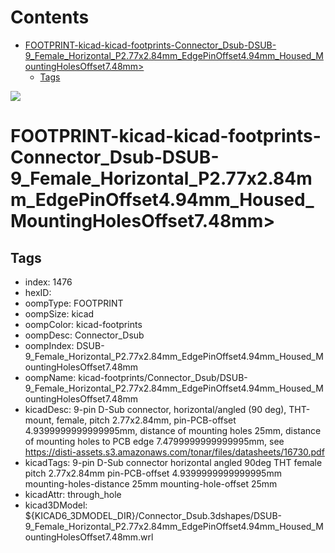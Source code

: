 



Contents
========

* [FOOTPRINT-kicad-kicad-footprints-Connector_Dsub-DSUB-9_Female_Horizontal_P2.77x2.84mm_EdgePinOffset4.94mm_Housed_MountingHolesOffset7.48mm>](#footprint-kicad-kicad-footprints-connector_dsub-dsub-9_female_horizontal_p277x284mm_edgepinoffset494mm_housed_mountingholesoffset748mm)
	* [Tags](#tags)
  
![][im]
# FOOTPRINT-kicad-kicad-footprints-Connector_Dsub-DSUB-9_Female_Horizontal_P2.77x2.84mm_EdgePinOffset4.94mm_Housed_MountingHolesOffset7.48mm>

## Tags

- index: 1476
- hexID: 
- oompType: FOOTPRINT
- oompSize: kicad
- oompColor: kicad-footprints
- oompDesc: Connector_Dsub
- oompIndex: DSUB-9_Female_Horizontal_P2.77x2.84mm_EdgePinOffset4.94mm_Housed_MountingHolesOffset7.48mm
- oompName: kicad-footprints/Connector_Dsub/DSUB-9_Female_Horizontal_P2.77x2.84mm_EdgePinOffset4.94mm_Housed_MountingHolesOffset7.48mm
- kicadDesc: 9-pin D-Sub connector, horizontal/angled (90 deg), THT-mount, female, pitch 2.77x2.84mm, pin-PCB-offset 4.9399999999999995mm, distance of mounting holes 25mm, distance of mounting holes to PCB edge 7.4799999999999995mm, see https://disti-assets.s3.amazonaws.com/tonar/files/datasheets/16730.pdf
- kicadTags: 9-pin D-Sub connector horizontal angled 90deg THT female pitch 2.77x2.84mm pin-PCB-offset 4.9399999999999995mm mounting-holes-distance 25mm mounting-hole-offset 25mm
- kicadAttr: through_hole
- kicad3DModel: ${KICAD6_3DMODEL_DIR}/Connector_Dsub.3dshapes/DSUB-9_Female_Horizontal_P2.77x2.84mm_EdgePinOffset4.94mm_Housed_MountingHolesOffset7.48mm.wrl



[im]: image.png
